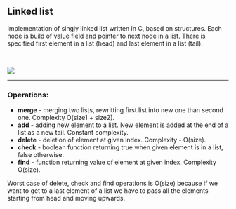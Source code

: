 ## Linked list

Implementation of singly linked list written in C, based on structures. Each node is build of value field and pointer to next node in a list. There is specified first element in a list (head) and last element in a list (tail). 

<br>

![](https://image.ibb.co/mYZ6mT/408px_Singly_linked_list.png)

<hr>

### Operations:

  * **merge** - merging two lists, rewritting first list into new one than second one. Complexity O(size1 + size2).
  * **add** - adding new element to a list. New element is added at the end of a list as a new tail. Constant complexity.
  * **delete** -  deletion of element at given index. Complexity - O(size).
  * **check** - boolean function returning true when given element is in a list, false otherwise.
  * **find** - function returning value of element at given index. Complexity O(size).
  
Worst case of delete, check and find operations is O(size) because if we want to get to a last element of a list we have to 
pass all the elements starting from head and moving upwards.
